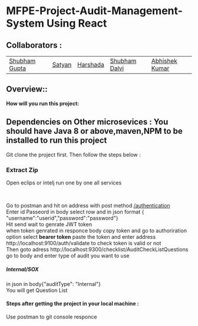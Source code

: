 # MFPE-Project-Audit-Management-System Using React

## Collaborators :

<table>
  <tr>
      <td>
        <a href="https://github.com/shubhet">Shubham Gupta</a>
        </td>
      <td>
        <a href="https://github.com/satyanpjoshi">Satyan</a>
        </td>
      <td>
        <a href="https://github.com/Harshadagangne">Harshada</a>
        </td>
    <td>
        <a href="https://github.com/e">Shubham Dalvi</a>
        </td>
    <td>
        <a href="https://github.com/">Abhishek Kumar</a>
        </td>
    </tr>
</table>

## Overview::

**How will you run this project:**
  ## Dependencies on Other microsevices : You should have Java 8 or above,maven,NPM to be installed to run this project
  Git clone the project first. Then follow the steps below :<br/>
  <tr>
  <h3>Extract Zip</h3>
  <p>Open eclips or intelj run one by one all services
  </p><br>
    </tr>
  <p> Go to postman and hit on address with post method <a href="http://localhost:9100/auth/authenticate">/authentication</a>
   <br>Enter id Passeord in body select row and in json format { "username":"userid","password":"password"}
    <br>
    Hit send wait to genrate JWT token<br>
    when token genrated in responce body copy token and go to authoriration option select <b>bearer token</b>
paste the token and enter address http://localhost:9100/auth/validate  to check token is valid or not
  <br>
  Then goto adress http://localhost:9300/checklist/AuditCheckListQuestions go to body and  enter type of audit you want to use <h5>Internal/SOX</h5> in json in body{"auditType": "Internal"} <br>
  You will get Question List
  

  

  #### Steps after getting the project in your local machine : 
  Use postman to git console responce 
    


